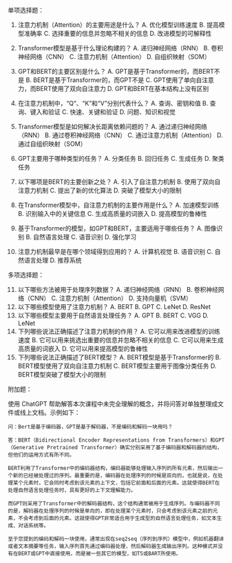 单项选择题：

1. 注意力机制（Attention）的主要用途是什么？
   A. 优化模型训练速度
   B. 提高模型准确率
   C. 选择重要的信息并忽略不相关的信息
   D. 改进模型的可解释性

2. Transformer模型是基于什么理论构建的？
   A. 递归神经网络（RNN）
   B. 卷积神经网络（CNN）
   C. 注意力机制（Attention）
   D. 自组织映射（SOM）

3. GPT和BERT的主要区别是什么？
   A. GPT是基于Transformer的，而BERT不是
   B. BERT是基于Transformer的，而GPT不是
   C. GPT使用了单向自注意力，而BERT使用了双向自注意力
   D. GPT和BERT在基本结构上没有区别

4. 在注意力机制中，“Q”、“K”和“V”分别代表什么？
   A. 查询、密钥和值
   B. 查询、键入和验证
   C. 快速、关键和验证
   D. 问题、知识和视觉

5. Transformer模型是如何解决长距离依赖问题的？
   A. 通过递归神经网络（RNN）
   B. 通过卷积神经网络（CNN）
   C. 通过注意力机制（Attention）
   D. 通过自组织映射（SOM）

6. GPT主要用于哪种类型的任务？
   A. 分类任务
   B. 回归任务
   C. 生成任务
   D. 聚类任务

7. 以下哪项是BERT的主要创新之处？
   A. 引入了自注意力机制
   B. 使用了双向自注意力机制
   C. 提出了新的优化算法
   D. 突破了模型大小的限制

8. 在Transformer模型中，自注意力机制的主要作用是什么？
   A. 加速模型训练
   B. 识别输入中的关键信息
   C. 生成高质量的词嵌入
   D. 提高模型的鲁棒性

9. 基于Transformer的模型，如GPT和BERT，主要适用于哪些任务？
   A. 图像识别
   B. 自然语言处理
   C. 语音识别
   D. 强化学习

10. 注意力机制最早是在哪个领域得到应用的？
    A. 计算机视觉
    B. 语音识别
    C. 自然语言处理
    D. 推荐系统

多项选择题：

11. 以下哪些方法被用于处理序列数据？
    A. 递归神经网络（RNN）
    B. 卷积神经网络（CNN）
    C. 注意力机制（Attention）
    D. 支持向量机（SVM）
12. 以下哪些模型使用了注意力机制？
    A. BERT
    B. GPT
    C. LeNet
    D. ResNet
13. 以下哪些模型主要用于自然语言处理任务？
    A. GPT
    B. BERT
    C. VGG
    D. LeNet
14. 下列哪些说法正确描述了注意力机制的作用？
    A. 它可以用来改进模型的训练速度
    B. 它可以用来挑选出重要的信息并忽略不相关的信息
    C. 它可以用来生成高质量的词嵌入
    D. 它可以用来提高模型的鲁棒性
15. 下列哪些说法正确描述了BERT模型？
    A. BERT模型是基于Transformer的
    B. BERT模型使用了双向自注意力机制
    C. BERT模型主要用于图像分类任务
    D. BERT模型突破了模型大小的限制

附加题：

使用 ChatGPT 帮助解答本次课程中未完全理解的概念，并将问答对单独整理成文件或线上文档。示例如下：

```
问：Bert是基于编码器，GPT是基于解码器，不是编码和解码一块用吗？

答：BERT（Bidirectional Encoder Representations from Transformers）和GPT（Generative Pretrained Transformer）确实分别采用了基于编码器和解码器的结构，但他们的运用方式有所不同。

BERT利用了Transformer中的编码器结构，编码器能够处理输入序列的所有元素，然后输出一个新的已经被处理过的序列。最重要的是，编码器在处理序列的时候是双向的，也就是说，在处理某个元素时，它会同时考虑到该元素的上下文，包括它前面和后面的元素。这就使得BERT在处理自然语言处理任务时，具有更好的上下文理解能力。

而GPT则采用了Transformer中的解码器结构，这个结构通常被用于生成序列。与编码器不同的是，解码器在处理序列的时候是单向的，即在处理某个元素时，只会考虑到该元素之前的元素，不会考虑到后面的元素。这就使得GPT非常适合用于生成型的自然语言处理任务，如文本生成、对话系统等。

至于您提到的编码和解码一块使用，通常出现在seq2seq（序列到序列）模型中，例如机器翻译或者文本摘要等任务，输入序列首先通过编码器处理，然后解码器生成输出序列。这种模式并没有在BERT或GPT中直接使用，而是被一些其它的模型，如T5或BART所使用。
```
